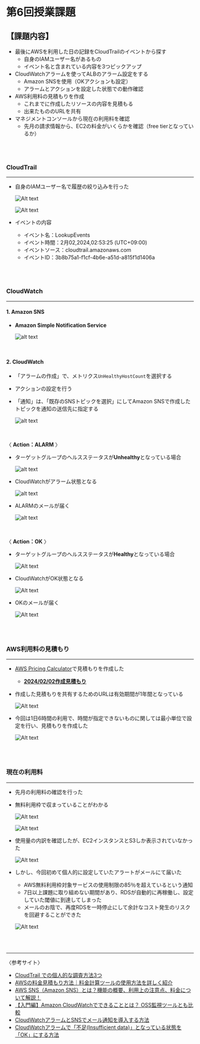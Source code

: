 # 第6回授業課題

## 【課題内容】
- 最後にAWSを利用した日の記録をCloudTrailのイベントから探す
  - 自身のIAMユーザー名があるもの
  - イベント名と含まれている内容を3つピックアップ
- CloudWatchアラームを使ってALBのアラーム設定をする
  - Amazon SNSを使用（OKアクションも設定）
  - アラームとアクションを設定した状態での動作確認
- AWS利用料の見積もりを作成
  - これまでに作成したリソースの内容を見積もる
  - 出来たもののURLを共有
- マネジメントコンソールから現在の利用料を確認
  - 先月の請求情報から、EC2の料金がいくらかを確認（free tierとなっているか）
  
<br>
<br>

### CloudTrail
***
- 自身のIAMユーザー名で履歴の絞り込みを行った

  ![Alt text](images-lecture06/event.png)

  ![Alt text](images-lecture06/LookupEvents.png)

- イベントの内容
  - イベント名：LookupEvents
  - イベント時間：2月02,2024,02:53:25 (UTC+09:00)
  - イベントソース：cloudtrail.amazonaws.com
  - イベントID：3b8b75a1-f1cf-4b6e-a51d-a815f1d1406a

<br>
<br>

### CloudWatch
***
#### 1. Amazon SNS
- **Amazon Simple Notification Service**

  ![alt text](images-lecture06/SNS.png)

<br>

#### 2. CloudWatch
- 「アラームの作成」で、メトリクス`UnHealthyHostCount`を選択する
- アクションの設定を行う
- 「通知」は、「既存のSNSトピックを選択」にしてAmazon SNSで作成したトピックを通知の送信先に指定する

  ![alt text](images-lecture06/action.png)

<br>

〈 **Action：ALARM** 〉

- ターゲットグループのヘルスステータスが**Unhealthy**となっている場合

  ![alt text](images-lecture06/unhealthy-tg.png)

- CloudWatchがアラーム状態となる

  ![alt text](images-lecture06/unhealthy-alarm.png)

- ALARMのメールが届く

  ![alt text](images-lecture06/unhealthy-alarm-sns.png)

<br>

〈 **Action：OK** 〉

- ターゲットグループのヘルスステータスが**Healthy**となっている場合

  ![Alt text](images-lecture06/healthy-tg.png)

- CloudWatchがOK状態となる

  ![Alt text](images-lecture06/OK.png)

- OKのメールが届く

  ![Alt text](images-lecture06/OK-sns.png)

<br>
<br>

### AWS利用料の見積もり
***
- [AWS Pricing Calculator](https://calculator.aws/#/)で見積もりを作成した
  - **[2024/02/02作成見積もり](https://calculator.aws/#/estimate?id=471c3a4d276e9683ac4fd9fec74523d9d9edd68e)**
- 作成した見積もりを共有するためのURLは有効期間が1年間となっている

  ![Alt text](images-lecture06/URL.png)

- 今回は1日6時間の利用で、時間が指定できないものに関しては最小単位で設定を行い、見積もりを作成した

  ![Alt text](images-lecture06/estimate.png)

<br>
<br>

### 現在の利用料
***
- 先月の利用料の確認を行った
- 無料利用枠で収まっていることがわかる

  ![Alt text](images-lecture06/claim.png)

  ![Alt text](images-lecture06/claim-EC2.png)

- 使用量の内訳を確認したが、EC2インスタンスとS3しか表示されていなかった

  ![Alt text](images-lecture06/claim-detail.png)

- しかし、今回初めて個人的に設定していたアラートがメールにて届いた
  - AWS無料利用枠対象サービスの使用制限の85％を超えているという通知
  - 7日以上課題に取り組めない期間があり、RDSが自動的に再稼働し、設定していた閾値に到達してしまった
  - メールのお陰で、再度RDSを一時停止にして余計なコスト発生のリスクを回避することができた

  ![Alt text](images-lecture06/RDS-budgets.png)

<br>
<br>

***
〈参考サイト〉
- [CloudTrail での個人的な調査方法3つ](https://zenn.dev/mn87/articles/b883d98a392472)
- [AWSの料金見積もり方法｜料金計算ツールの使用方法を詳しく紹介](https://www.ashisuto.co.jp/db_blog/article/aws-price-estimate.html)
- [AWS SNS（Amazon SNS）とは？機能の概要、利用上の注意点、料金について解説！](https://and-engineer.com/articles/ZH2RABAAACQAj8ZT)
- [【入門編】Amazon CloudWatchでできることとは？ OSS監視ツールとも比較](https://baresupport.jp/blog/2022/03/08/69/#CloudWatch%E3%81%AE%E6%96%99%E9%87%91)
- [CloudWatchアラームとSNSでメール通知を導入する方法](https://atmarksol.jp/tech/cloudwatch/)
- [CloudWatchアラームで「不足(Insufficient data)」となっている状態を「OK」にする方法](https://dev.classmethod.jp/articles/ok-to-insufficient-data-in-cloudwatch-alarm/)